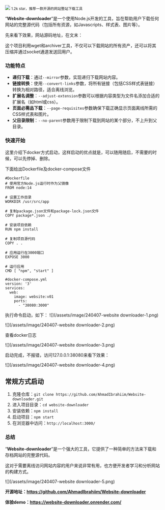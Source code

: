 <img src="/assets/image/240407-website downloader-1.png" style="max-width: 70%; height: auto;">
<small>1.2k star，推荐一款开源的网站整站下载工具</small>


“**Website-downloader**”是一个使用Node.js开发的工具，旨在帮助用户下载任何网站的完整源代码（包括所有资源，如Javascripts、样式表、图片等）。

先来看下效果，网站源码地址，在文末：



这个项目利用wget和archiver工具，不仅可以下载网站的所有资产，还可以将其压缩并通过socket通道发送回用户。

### 功能特点
- **递归下载**：通过`--mirror`参数，实现递归下载网站内容。
- **链接转换**：使用`--convert-links`参数，将所有链接（包括CSS样式表链接）转换为相对路径，适合离线浏览。
- **扩展名调整**：`--adjust-extension`参数可以根据内容类型为文件名添加合适的扩展名（如html或css）。
- **页面必需品下载**：`--page-requisites`参数确保下载正确显示页面离线所需的CSS样式表和图片。
- **父目录限制**：`--no-parent`参数用于限制下载到网站的某个部分，不上升到父目录。

### 快速开始

这里介绍下docker方式启动，这样启动的优点就是，可以随用随启，不需要的时候，可以先停掉、删除。

下面给出Dockerfile及docker-compose文件

```
#Dockerfile
# 使用官方Node.js运行时作为父镜像
FROM node:14

# 设置工作目录
WORKDIR /usr/src/app

# 复制package.json文件和package-lock.json文件
COPY package*.json ./

# 安装项目依赖
RUN npm install 

# 复制项目源代码
COPY . .

# 应用运行在3000端口
EXPOSE 3000

# 运行应用
CMD [ "npm", "start" ]

```

```
#docker-compose.yml
version: '3'
services:
  web:
    image: website:v01
    ports:
      - "38080:3000"
```

执行命令启动，如下：
![](/assets/image/240407-website downloader-1.png)

![](/assets/image/240407-website downloader-2.png)

查看docker日志

![](/assets/image/240407-website downloader-3.png)

启动完成，不报错，访问127.0.0.1:38080来看下效果：

![](/assets/image/240407-website downloader-4.png)


## 常规方式启动

1. 克隆仓库：`git clone https://github.com/AhmadIbrahiim/Website-downloader.git`
2. 进入项目目录：`cd website-downloader`
3. 安装依赖：`npm install`
4. 启动项目：`npm start`
5. 在浏览器中访问：`http://localhost:3000/`

### 总结
“**Website-downloader**”是一个强大的工具，它提供了一种简单的方法来下载和存档网站的完整源代码。

这对于需要离线访问网站内容的用户来说非常有用，也方便开发者学习和分析网站的构建方式。

![](/assets/image/240407-website downloader-5.png)

**开源地址：https://github.com/AhmadIbrahiim/Website-downloader**

**体验demo：https://website-downloader.onrender.com/**